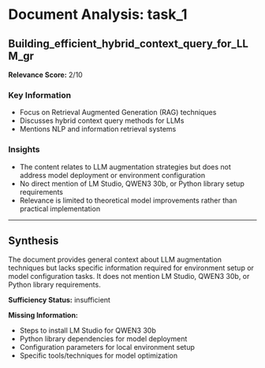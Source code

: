 # Document Analysis: task_1

## Building_efficient_hybrid_context_query_for_LLM_gr
**Relevance Score:** 2/10

### Key Information
- Focus on Retrieval Augmented Generation (RAG) techniques
- Discusses hybrid context query methods for LLMs
- Mentions NLP and information retrieval systems

### Insights
- The content relates to LLM augmentation strategies but does not address model deployment or environment configuration
- No direct mention of LM Studio, QWEN3 30b, or Python library setup requirements
- Relevance is limited to theoretical model improvements rather than practical implementation

---

## Synthesis
The document provides general context about LLM augmentation techniques but lacks specific information required for environment setup or model configuration tasks. It does not mention LM Studio, QWEN3 30b, or Python library requirements.

**Sufficiency Status:** insufficient

**Missing Information:**
- Steps to install LM Studio for QWEN3 30b
- Python library dependencies for model deployment
- Configuration parameters for local environment setup
- Specific tools/techniques for model optimization